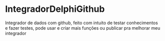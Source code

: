 # IntegradorDelphiGithub
Integrador  de dados com github, feito com intuito de testar conhecimentos e fazer testes, pode usar e criar mais funções ou publicar pra melhorar meu integrador
